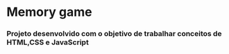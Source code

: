 # Memory game
### Projeto desenvolvido com o objetivo de trabalhar conceitos de  HTML,CSS e JavaScript

